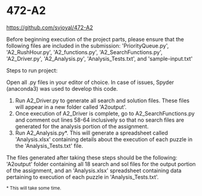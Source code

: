 # 472-A2

https://github.com/svjoyal/472-A2

Before beginning execution of the project parts, please ensure that the following files are included in the submission: 'PriorityQueue.py', 'A2_RushHour.py', 'A2_functions.py', 'A2_SearchFunctions.py', 'A2_Driver.py', 'A2_Analysis.py', 'Analysis_Tests.txt', and 'sample-input.txt'

Steps to run project:

Open all .py files in your editor of choice. In case of issues, Spyder (anaconda3) was used to develop this code.
1. Run A2_Driver.py to generate all search and solution files. These files will appear in a new folder called 'A2output'.
2. Once execution of A2_Driver is complete, go to A2_SearchFunctions.py and comment out lines 58-64 inclusively so that no search files are generated for the analysis portion of the assignment. 
3. Run A2_Analysis.py*. This will generate a spreadsheet called 'Analysis.xlsx' containing details about the execution of each puzzle in the 'Analysis_Tests.txt' file.

The files generated after taking these steps should be the following: 'A2output' folder containing all 18 search and sol files for the output portion of the assignment, and an 'Analysis.xlsx' spreadsheet containing data pertaining to execution of each puzzle in 'Analysis_Tests.txt'.

<sub>* This will take some time.</sub>
